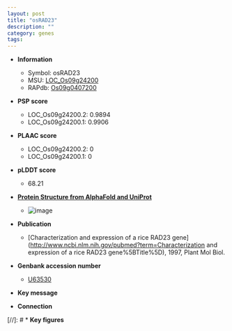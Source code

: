 ```yaml
---
layout: post
title: "osRAD23"
description: ""
category: genes
tags: 
---
```


* **Information**  
    + Symbol: osRAD23  
    + MSU: [LOC_Os09g24200](http://rice.plantbiology.msu.edu/cgi-bin/ORF_infopage.cgi?orf=LOC_Os09g24200)  
    + RAPdb: [Os09g0407200](http://rapdb.dna.affrc.go.jp/viewer/gbrowse_details/irgsp1?name=Os09g0407200)  

* **PSP score**  
    + LOC_Os09g24200.2: 0.9894 
    + LOC_Os09g24200.1: 0.9906 

* **PLAAC score**  
    + LOC_Os09g24200.2: 0 
    + LOC_Os09g24200.1: 0 

* **pLDDT score**
    + 68.21

* **[Protein Structure from AlphaFold and UniProt](https://www.uniprot.org/uniprotkb/Q40742/entry#structure)**
    + ![image](https://ricepsp.github.io/images/Q4/AF-Q40742-F1.png)

* **Publication**  
    + [Characterization and expression of a rice RAD23 gene](http://www.ncbi.nlm.nih.gov/pubmed?term=Characterization and expression of a rice RAD23 gene%5BTitle%5D), 1997, Plant Mol Biol.

* **Genbank accession number**  
    + [U63530](http://www.ncbi.nlm.nih.gov/nuccore/U63530)

* **Key message**  

* **Connection**  

[//]: # * **Key figures**  


